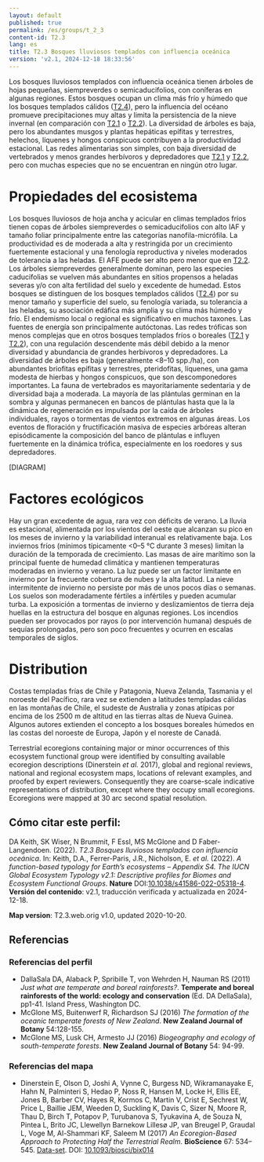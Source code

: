 ```yaml
---
layout: default
published: true
permalink: /es/groups/t_2_3
content-id: T2.3
lang: es
title: T2.3 Bosques lluviosos templados con influencia oceánica
version: 'v2.1, 2024-12-18 18:33:56'
---
```


Los bosques lluviosos templados con influencia oceánica tienen árboles de hojas pequeñas, siempreverdes o semicaducifolios, con coníferas en algunas regiones. Estos bosques ocupan un clima más frío y húmedo que los bosques templados cálidos ([T2.4](/explore/groups/T2.4)), pero la influencia del océano promueve precipitaciones muy altas y limita la persistencia de la nieve invernal (en comparación con [T2.1](/explore/groups/T2.1) o [T2.2](/explore/groups/T2.2)). La diversidad de árboles es baja, pero los abundantes musgos y plantas hepáticas epífitas y terrestres, helechos, líquenes y hongos conspicuos contribuyen a la productividad estacional. Las redes alimentarias son simples, con baja diversidad de vertebrados y menos grandes herbívoros y depredadores que [T2.1](/explore/groups/T2.1) y [T2.2](/explore/groups/T2.2), pero con muchas especies que no se encuentran en ningún otro lugar.

# Propiedades del ecosistema
 
Los bosques lluviosos de hoja ancha y acicular en climas templados fríos tienen copas de árboles siempreverdes o semicaducifolios con alto IAF y tamaño foliar principalmente entre las categorías nanofila-micrófila. La productividad es de moderada a alta y restringida por un crecimiento fuertemente estacional y una fenología reproductiva y niveles moderados de tolerancia a las heladas. El AFE puede ser alto pero menor que en [T2.2](/explore/groups/T2.2). Los árboles siempreverdes generalmente dominan, pero las especies caducifolias se vuelven más abundantes en sitios propensos a heladas severas y/o con alta fertilidad del suelo y excedente de humedad. Estos bosques se distinguen de los bosques templados cálidos ([T2.4](/explore/groups/T2.4)) por su menor tamaño y superficie del suelo, su fenología variada, su tolerancia a las heladas, su asociación edáfica más amplia y su clima más húmedo y frío. El endemismo local o regional es significativo en muchos taxones. Las fuentes de energía son principalmente autóctonas. Las redes tróficas son menos complejas que en otros bosques templados fríos o boreales ([T2.1](/explore/groups/T2.1) y [T2.2](/explore/groups/T2.2)), con una regulación descendente más débil debido a la menor diversidad y abundancia de grandes herbívoros y depredadores. La diversidad de árboles es baja (generalmente <8–10 spp./ha), con abundantes briofitas epífitas y terrestres, pteridofitas, líquenes, una gama modesta de hierbas y hongos conspicuos, que son descomponedores importantes. La fauna de vertebrados es mayoritariamente sedentaria y de diversidad baja a moderada. La mayoría de las plántulas germinan en la sombra y algunas permanecen en bancos de plántulas hasta que la la dinámica de regeneración es impulsada por la caída de árboles individuales, rayos o tormentas de vientos extremos en algunas áreas. Los eventos de floración y fructificación masiva de especies arbóreas alteran episódicamente la composición del banco de plántulas e influyen fuertemente en la dinámica trófica, especialmente en los roedores y sus depredadores.

[DIAGRAM]

# Factores ecológicos
 
Hay un gran excedente de agua, rara vez con déficits de verano. La lluvia es estacional, alimentada por los vientos del oeste que alcanzan su pico en los meses de invierno y la variabilidad interanual es relativamente baja. Los inviernos fríos (mínimos típicamente <0–5 °C durante 3 meses) limitan la duración de la temporada de crecimiento. Las masas de aire marítimo son la principal fuente de humedad climática y mantienen temperaturas moderadas en invierno y verano. La luz puede ser un factor limitante en invierno por la frecuente cobertura de nubes y la alta latitud. La nieve intermitente de invierno no persiste por más de unos pocos días o semanas. Los suelos son moderadamente fértiles a infértiles y pueden acumular turba. La exposición a tormentas de invierno y deslizamientos de tierra deja huellas en la estructura del bosque en algunas regiones. Los incendios pueden ser provocados por rayos (o por intervención humana) después de sequías prolongadas, pero son poco frecuentes y ocurren en escalas temporales de siglos.
 
# Distribution
 
Costas templadas frías de Chile y Patagonia, Nueva Zelanda, Tasmania y el noroeste del Pacífico, rara vez se extienden a latitudes templadas cálidas en las montañas de Chile, el sudeste de Australia y zonas atípicas por encima de los 2500 m de altitud en las tierras altas de Nueva Guinea. Algunos autores extienden el concepto a los bosques boreales húmedos en las costas del noroeste de Europa, Japón y el noreste de Canadá.

Terrestrial ecoregions containing major or minor occurrences of this ecosystem functional group were identified by consulting available ecoregion descriptions (Dinerstein _et al._ 2017), global and regional reviews, national and regional ecosystem maps, locations of relevant examples, and proofed by expert reviewers. Consequently they are coarse-scale indicative representations of distribution, except where they occupy small ecoregions. Ecoregions were mapped at 30 arc second spatial resolution.

## Cómo citar este perfil:

DA Keith, SK Wiser, N Brummit, F Essl, MS McGlone and D Faber-Langendoen. (2022). *T2.3 Bosques lluviosos templados con influencia oceánica*. In: Keith, D.A., Ferrer-Paris, J.R., Nicholson, E. *et al.* (2022). *A function-based typology for Earth’s ecosystems – Appendix S4. The IUCN Global Ecosystem Typology v2.1: Descriptive profiles for Biomes and Ecosystem Functional Groups*. **Nature** DOI:[10.1038/s41586-022-05318-4](https://doi.org/10.1038/s41586-022-05318-4).
**Versión del contenido**: v2.1, traducción verificada y actualizada en 2024-12-18.

**Map version**: T2.3.web.orig v1.0, updated 2020-10-20.

## Referencias

### Referencias del perfil
* DallaSala DA, Alaback P, Spribille T, von Wehrden H, Nauman RS  (2011) *Just what are temperate and boreal rainforests?*. **Temperate and boreal rainforests of the world: ecology and conservation** (Ed. DA DellaSala), pp1-41. Island Press, Washington DC.
* McGlone MS, Buitenwerf R, Richardson SJ  (2016) *The formation of the oceanic temperate forests of New Zealand*. **New Zealand Journal of Botany** 54:128-155.
* McGlone MS, Lusk CH, Armesto JJ  (2016) *Biogeography and ecology of south-temperate forests*. **New Zealand Journal of Botany** 54: 94-99.

### Referencias del mapa
* Dinerstein E, Olson D, Joshi A, Vynne C, Burgess ND, Wikramanayake E, Hahn N, Palminteri S, Hedao P, Noss R, Hansen M, Locke H, Ellis EE, Jones B, Barber CV, Hayes R, Kormos C, Martin V, Crist E, Sechrest W, Price L, Baillie JEM, Weeden D, Suckling K, Davis C, Sizer N, Moore R, Thau D, Birch T, Potapov P, Turubanova S, Tyukavina A, de Souza N, Pintea L, Brito JC, Llewellyn Barnekow Lillesø JP, van Breugel P, Graudal L, Voge M, Al-Shammari KF, Saleem M  (2017) *An Ecoregion-Based Approach to Protecting Half the Terrestrial Realm*. **BioScience** 67: 534–545. [Data-set](https://ecoregions2017.appspot.com/). DOI: [10.1093/biosci/bix014](http://doi.org/10.1093/biosci/bix014)
